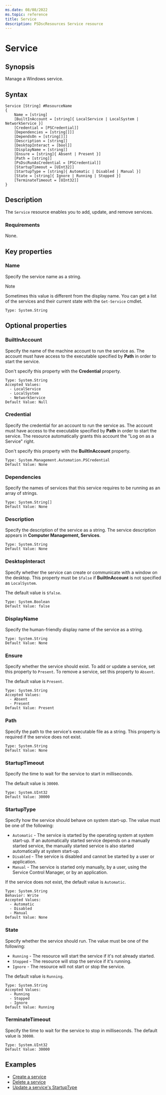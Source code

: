 ```yaml
---
ms.date: 08/08/2022
ms.topic: reference
title: Service
description: PSDscResources Service resource
---
```


# Service

## Synopsis

Manage a Windows service.

## Syntax

```Syntax
Service [String] #ResourceName
{
    Name = [string]
    [BuiltInAccount = [string]{ LocalService | LocalSystem | NetworkService }]
    [Credential = [PSCredential]]
    [Dependencies = [string[]]]
    [DependsOn = [string[]]]
    [Description = [string]]
    [DesktopInteract = [bool]]
    [DisplayName = [string]]
    [Ensure = [string]{ Absent | Present }]
    [Path = [string]]
    [PsDscRunAsCredential = [PSCredential]]
    [StartupTimeout = [UInt32]]
    [StartupType = [string]{ Automatic | Disabled | Manual }]
    [State = [string]{ Ignore | Running | Stopped }]
    [TerminateTimeout = [UInt32]]
}
```

## Description

The `Service` resource enables you to add, update, and remove services.

### Requirements

None.

## Key properties

### Name

Specify the service name as a string.

> [!NOTE]
> Sometimes this value is different from the display name. You can get a list of the services and
> their current state with the `Get-Service` cmdlet.

```
Type: System.String
```

## Optional properties

### BuiltInAccount

Specify the name of the machine account to run the service as. The account must have access to the
executable specified by **Path** in order to start the service.

Don't specify this property with the **Credential** property.

```
Type: System.String
Accepted Values:
  - LocalService
  - LocalSystem
  - NetworkService
Default Value: Null
```

### Credential

Specify the credential for an account to run the service as. The account must have access to the
executable specified by **Path** in order to start the service. The resource automatically grants
this account the "Log on as a Service" right.

Don't specify this property with the **BuiltInAccount** property.

```
Type: System.Management.Automation.PSCredential
Default Value: None
```

### Dependencies

Specify the names of services that this service requires to be running as an array of strings.

```
Type: System.String[]
Default Value: None
```

### Description

Specify the description of the service as a string. The service description appears in
**Computer Management, Services**.

```
Type: System.String
Default Value: None
```

### DesktopInteract

Specify whether the service can create or communicate with a window on the desktop. This property
must be `$false` if **BuiltInAccount** is not specified as `LocalSystem`.

The default value is `$false`.

```
Type: System.Boolean
Default Value: false
```

### DisplayName

Specify the human-friendly display name of the service as a string.

```
Type: System.String
Default Value: None
```

### Ensure

Specify whether the service should exist. To add or update a service, set this property to
`Present`. To remove a service, set this property to `Absent`.

The default value is `Present`.

```
Type: System.String
Accepted Values:
  - Absent
  - Present
Default Value: Present
```

### Path

Specify the path to the service's executable file as a string. This property is required if the
service does not exist.

```
Type: System.String
Default Value: None
```

### StartupTimeout

Specify the time to wait for the service to start in milliseconds.

The default value is `30000`.

```
Type: System.UInt32
Default Value: 30000
```

### StartupType

Specify how the service should behave on system start-up. The value must be one of the following:

- `Automatic` - The service is started by the operating system at system start-up. If an
  automatically started service depends on a manually started service, the manually started service
  is also started automatically at system start-up.
- `Disabled` - The service is disabled and cannot be started by a user or application.
- `Manual` - The service is started only manually, by a user, using the Service Control Manager, or
  by an application.

If the service does not exist, the default value is `Automatic`.

```
Type: System.String
Behavior: Write
Accepted Values:
  - Automatic
  - Disabled
  - Manual
Default Value: None
```

### State

Specify whether the service should run. The value must be one of the following:

- `Running` - The resource will start the service if it's not already started.
- `Stopped` - The resource will stop the service if it's running.
- `Ignore` - The resource will not start or stop the service.

The default value is `Running`.

```
Type: System.String
Accepted Values:
  - Running
  - Stopped
  - Ignore
Default Value: Running
```

### TerminateTimeout

Specify the time to wait for the service to stop in milliseconds. The default value is `30000`.

```
Type: System.UInt32
Default Value: 30000
```

## Examples

- [Create a service][1]
- [Delete a service][2]
- [Update a service's StartupType][3]

<!-- Reference Links -->

[1]: Create.md
[2]: Delete.md
[3]: UpdateStartupType.md

